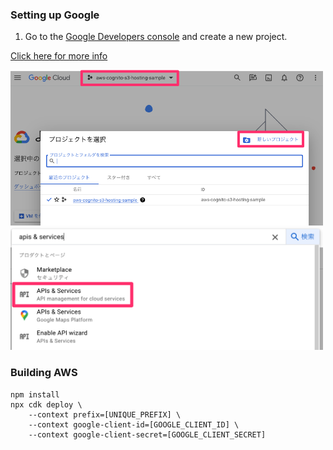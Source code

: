 ### Setting up Google

1. Go to the [Google Developers console](https://console.cloud.google.com/) and create a new project.

[Click here for more info](https://docs.aws.amazon.com/cognito/latest/developerguide/google.html#set-up-google-1.javascript)

<img src="./readme-docs/images/gcp-project.png" width="500px">
<img src="./readme-docs/images/api-and-services.png" width="500px">

### Building AWS

```
npm install
npx cdk deploy \
    --context prefix=[UNIQUE_PREFIX] \
    --context google-client-id=[GOOGLE_CLIENT_ID] \
    --context google-client-secret=[GOOGLE_CLIENT_SECRET]
```
